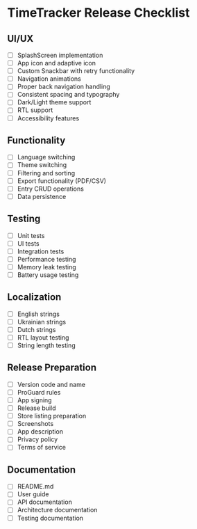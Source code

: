 # TimeTracker Release Checklist

## UI/UX
- [ ] SplashScreen implementation
- [ ] App icon and adaptive icon
- [ ] Custom Snackbar with retry functionality
- [ ] Navigation animations
- [ ] Proper back navigation handling
- [ ] Consistent spacing and typography
- [ ] Dark/Light theme support
- [ ] RTL support
- [ ] Accessibility features

## Functionality
- [ ] Language switching
- [ ] Theme switching
- [ ] Filtering and sorting
- [ ] Export functionality (PDF/CSV)
- [ ] Entry CRUD operations
- [ ] Data persistence

## Testing
- [ ] Unit tests
- [ ] UI tests
- [ ] Integration tests
- [ ] Performance testing
- [ ] Memory leak testing
- [ ] Battery usage testing

## Localization
- [ ] English strings
- [ ] Ukrainian strings
- [ ] Dutch strings
- [ ] RTL layout testing
- [ ] String length testing

## Release Preparation
- [ ] Version code and name
- [ ] ProGuard rules
- [ ] App signing
- [ ] Release build
- [ ] Store listing preparation
- [ ] Screenshots
- [ ] App description
- [ ] Privacy policy
- [ ] Terms of service

## Documentation
- [ ] README.md
- [ ] User guide
- [ ] API documentation
- [ ] Architecture documentation
- [ ] Testing documentation 
